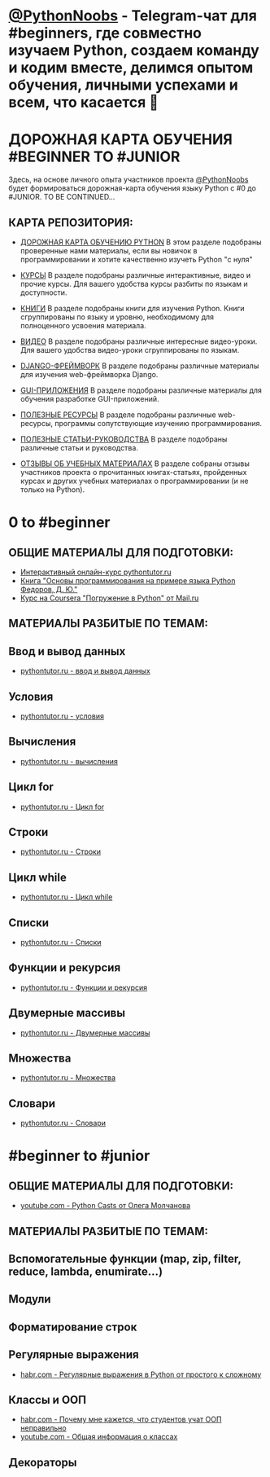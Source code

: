 # [@PythonNoobs](https://t.me/python_noobs) - Telegram-чат для #beginners, где совместно изучаем Python, создаем команду и кодим вместе, делимся опытом обучения, личными успехами и всем, что касается 🐍 

# ДОРОЖНАЯ КАРТА ОБУЧЕНИЯ #BEGINNER TO #JUNIOR

Здесь, на основе личного опыта участников проекта [@PythonNoobs](https://t.me/python_noobs) будет формироваться дорожная-карта обучения языку Python с #0 до #JUNIOR. TO BE CONTINUED...


## КАРТА РЕПОЗИТОРИЯ:

- [ДОРОЖНАЯ КАРТА ОБУЧЕНИЮ PYTHON](https://github.com/PythonNoobs/python_developer/blob/master/Road_map.md)
В этом разделе подобраны проверенные нами материалы, если вы новичок в программировании и хотите качественно изучеть Python "с нуля"

- [КУРСЫ](https://github.com/PythonNoobs/python_developer/blob/master/Courses.md) 
В разделе подобраны различные интерактивные, видео и прочие курсы. Для вашего удобства курсы разбиты по языкам и доступности.

- [КНИГИ](https://github.com/PythonNoobs/python_developer/blob/master/Books.md) В разделе подобраны книги для изучения Python. Книги сгруппированы по языку и уровню, необходимому для полноценного усвоения материала.

- [ВИДЕО](https://github.com/PythonNoobs/python_developer/blob/master/Videos.md) 
В разделе подобраны различные интересные видео-уроки. Для вашего удобства видео-уроки сгруппированы по языкам.

- [DJANGO-ФРЕЙМВОРК](https://github.com/PythonNoobs/python_developer/blob/master/Django_framework.md) 
В разделе подобраны различные материалы для изучения web-фреймворка Django.

- [GUI-ПРИЛОЖЕНИЯ](https://github.com/PythonNoobs/python_developer/blob/master/Tkinter_PyQt.md) 
В разделе подобраны различные материалы для обучения разработке GUI-приложений. 

- [ПОЛЕЗНЫЕ РЕСУРСЫ](https://github.com/PythonNoobs/python_developer/edit/master/useful_resources.md) 
В разделе подобраны различные web-ресурсы, программы сопутствующие изучению программирования.  

- [ПОЛЕЗНЫЕ СТАТЬИ-РУКОВОДСТВА](https://github.com/PythonNoobs/python_developer/blob/master/Manuals.md) 
В разделе подобраны различные статьи и руководства.

- [ОТЗЫВЫ ОБ УЧЕБНЫХ МАТЕРИАЛАХ](https://github.com/PythonNoobs/python_developer/blob/master/reviews.md) 
В разделе собраны отзывы участников проекта о прочитанных книгах-статьях, пройденных курсах и других учебных материалах о программировании (и не только на Python).


# 0 to #beginner
## ОБЩИЕ МАТЕРИАЛЫ ДЛЯ ПОДГОТОВКИ:
- [Интерактивный онлайн-курс pythontutor.ru](http://pythontutor.ru) 
- [Книга "Основы программирования на примере языка Python Федоров, Д. Ю."](https://dfedorov.spb.ru/python3/book.pdf)
- [Курс на Coursera "Погружение в Python" от Mail.ru](https://www.coursera.org/learn/diving-in-python)
## МАТЕРИАЛЫ РАЗБИТЫЕ ПО ТЕМАМ:
## Ввод и вывод данных
- [pythontutor.ru - ввод и вывод данных](http://pythontutor.ru/lessons/inout_and_arithmetic_operations/) 
## Условия
- [pythontutor.ru - условия](http://pythontutor.ru/lessons/ifelse/) 
## Вычисления
- [pythontutor.ru - вычисления](http://pythontutor.ru/lessons/int_and_float/) 
## Цикл for
- [pythontutor.ru - Цикл for](http://pythontutor.ru/lessons/for_loop/) 
## Строки
- [pythontutor.ru - Строки](http://pythontutor.ru/lessons/str/) 
## Цикл while
- [pythontutor.ru - Цикл while](http://pythontutor.ru/lessons/while/) 
## Списки
- [pythontutor.ru - Списки](http://pythontutor.ru/lessons/lists/) 
## Функции и рекурсия
- [pythontutor.ru - Функции и рекурсия](http://pythontutor.ru/lessons/functions/) 
## Двумерные массивы
- [pythontutor.ru - Двумерные массивы](http://pythontutor.ru/lessons/2d_arrays/) 
## Множества
- [pythontutor.ru - Множества](http://pythontutor.ru/lessons/sets/) 
## Словари
- [pythontutor.ru - Словари](http://pythontutor.ru/lessons/dicts/) 


# #beginner to #junior
## ОБЩИЕ МАТЕРИАЛЫ ДЛЯ ПОДГОТОВКИ:
- [youtube.com - Python Casts от Олега Молчанова](https://www.youtube.com/watch?v=INVi_0pNSg8&list=PLlWXhlUMyooYqypXIju-5czBtppKaWimP)

## МАТЕРИАЛЫ РАЗБИТЫЕ ПО ТЕМАМ:
## Вспомогательные функции (map, zip, filter, reduce, lambda, enumirate...)
## Модули
## Форматирование строк
## Регулярные выражения
- [habr.com - Регулярные выражения в Python от простого к сложному](https://habr.com/post/349860/) 
## Классы и ООП
- [habr.com - Почему мне кажется, что студентов учат ООП неправильно](https://habr.com/post/345658/)
- [youtube.com - Общая информация о классах](https://www.youtube.com/playlist?list=PLa9lO_Eq-vZVusZYUe3tcfZ3jgxZ21BTJ)
## Декораторы

